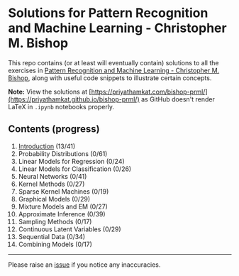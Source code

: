 # Solutions for Pattern Recognition and Machine Learning - Christopher M. Bishop

This repo contains (or at least will eventually contain) solutions to all the exercises in [Pattern Recognition and Machine Learning - Christopher M. Bishop](http://users.isr.ist.utl.pt/~wurmd/Livros/school/Bishop%20-%20Pattern%20Recognition%20And%20Machine%20Learning%20-%20Springer%20%202006.pdf), along with useful code snippets to illustrate certain concepts.

**Note:** View the solutions at [https://priyathamkat.com/bishop-prml/](https://priyathamkat.github.io/bishop-prml/) as GitHub doesn't render LaTeX in `.ipynb` notebooks properly.

## Contents (progress)

1. [Introduction](1.%20Introduction/solutions.html) (13/41)
2. Probability Distributions (0/61)
3. Linear Models for Regression (0/24)
4. Linear Models for Classification (0/26)
5. Neural Networks (0/41)
6. Kernel Methods (0/27)
7. Sparse Kernel Machines (0/19)
8. Graphical Models (0/29)
9. Mixture Models and EM (0/27)
10. Approximate Inference (0/39)
11. Sampling Methods (0/17)
12. Continuous Latent Variables (0/29)
13. Sequential Data (0/34)
14. Combining Models (0/17)

---
Please raise an [issue](https://github.com/priyathamkat/bishop-prml/issues/new) if you notice any inaccuracies.
